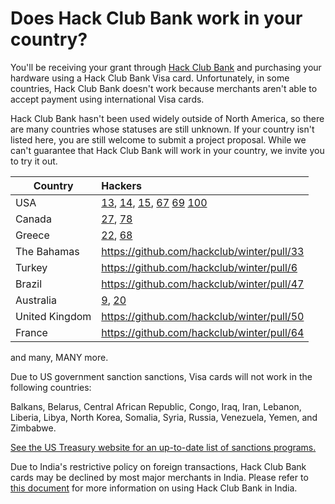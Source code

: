 # Does Hack Club Bank work in your country?

You'll be receiving your grant through [Hack Club Bank](https://hackclub.com/bank) and purchasing your hardware using a Hack Club Bank Visa card. Unfortunately, in some countries, Hack Club Bank doesn't work because merchants aren't able to accept payment using international Visa cards.

Hack Club Bank hasn't been used widely outside of North America, so there are many countries whose statuses are still unknown. If your country isn't listed here, you are still welcome to submit a project proposal. While we can't guarantee that Hack Club Bank will work in your country, we invite you to try it out.

| Country      | Hackers                                                   
| -----------  |:---------------------------------------------------------- |
| USA |  [13](https://github.com/hackclub/winter/pull/13), [14](https://github.com/hackclub/winter/pull/14), [15](https://github.com/hackclub/winter/pull/15), [67](https://github.com/hackclub/winter/pull/67) [69](https://github.com/hackclub/winter/pull/69) [100](https://github.com/hackclub/winter/pull/100)|
| Canada |  [27](https://github.com/hackclub/winter/pull/27), [78](https://github.com/hackclub/winter/pull/78) |
| Greece | [22](https://github.com/hackclub/winter/pull/22), [68](https://github.com/hackclub/winter/pull/68) |
| The Bahamas |  https://github.com/hackclub/winter/pull/33 |
| Turkey |  https://github.com/hackclub/winter/pull/6 |
| Brazil |  https://github.com/hackclub/winter/pull/47 |
| Australia |  [9](https://github.com/hackclub/winter/pull/9), [20](https://github.com/hackclub/winter/pull/20) |
| United Kingdom |  https://github.com/hackclub/winter/pull/50 |
| France |  https://github.com/hackclub/winter/pull/64 |
and many, MANY more.

Due to US government sanction sanctions, Visa cards will not work in the following countries:

Balkans, Belarus, Central African Republic, Congo, Iraq, Iran, Lebanon, Liberia, Libya, North Korea, Somalia, Syria, Russia, Venezuela, Yemen, and Zimbabwe.

[See the US Treasury website for an up-to-date list of sanctions programs.](https://home.treasury.gov/policy-issues/financial-sanctions/sanctions-programs-and-country-information)

Due to India's restrictive policy on foreign transactions, Hack Club Bank cards may be declined by most major merchants in India. Please refer to [this document](https://github.com/hackclub/winter/blob/main/docs/india.md) for more information on using Hack Club Bank in India.
